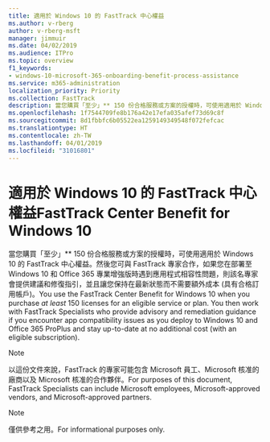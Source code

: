 ```yaml
---
title: 適用於 Windows 10 的 FastTrack 中心權益
ms.author: v-rberg
author: v-rberg-msft
manager: jimmuir
ms.date: 04/02/2019
ms.audience: ITPro
ms.topic: overview
f1_keywords:
- windows-10-microsoft-365-onboarding-benefit-process-assistance
ms.service: m365-administration
localization_priority: Priority
ms.collection: FastTrack
description: 當您購買「至少」** 150 份合格服務或方案的授權時，可使用適用於 Windows 10 的 FastTrack 中心權益。
ms.openlocfilehash: 1f7544709fe8b176a42e17efa035afef73d69c8f
ms.sourcegitcommit: 8d1fbbfc6b05522ea1259149349548f072fefcac
ms.translationtype: HT
ms.contentlocale: zh-TW
ms.lasthandoff: 04/01/2019
ms.locfileid: "31016801"
---
```

# <a name="fasttrack-center-benefit-for-windows-10"></a><span data-ttu-id="e4b01-103">適用於 Windows 10 的 FastTrack 中心權益</span><span class="sxs-lookup"><span data-stu-id="e4b01-103">FastTrack Center Benefit for Windows 10</span></span>

<span data-ttu-id="e4b01-p101">當您購買「至少」\*\* 150 份合格服務或方案的授權時，可使用適用於 Windows 10 的 FastTrack 中心權益。然後您可與 FastTrack 專家合作，如果您在部署至 Windows 10 和 Office 365 專業增強版時遇到應用程式相容性問題，則該名專家會提供建議和修復指引，並且讓您保持在最新狀態而不需要額外成本 (具有合格訂用帳戶)。</span><span class="sxs-lookup"><span data-stu-id="e4b01-p101">You use the FastTrack Center Benefit for Windows 10 when you purchase  *at least*  150 licenses for an eligible service or plan. You then work with FastTrack Specialists who provide advisory and remediation guidance if you encounter app compatibility issues as you deploy to Windows 10 and Office 365 ProPlus and stay up-to-date at no additional cost (with an eligible subscription).</span></span> 
  
> [!NOTE]
> <span data-ttu-id="e4b01-106">以這份文件來說，FastTrack 的專家可能包含 Microsoft 員工、Microsoft 核准的廠商以及 Microsoft 核准的合作夥伴。</span><span class="sxs-lookup"><span data-stu-id="e4b01-106">For purposes of this document, FastTrack Specialists can include Microsoft employees, Microsoft-approved vendors, and Microsoft-approved partners.</span></span> 
    
> [!NOTE]
> <span data-ttu-id="e4b01-107">僅供參考之用。</span><span class="sxs-lookup"><span data-stu-id="e4b01-107">For informational purposes only.</span></span> 
  

  

 